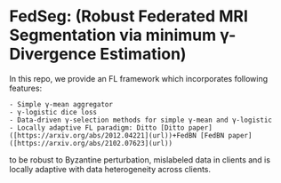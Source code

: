# FedSeg: (Robust Federated MRI Segmentation via minimum γ-Divergence Estimation)
In this repo, we provide an FL framework which incorporates following features:
````
- Simple γ-mean aggregator
- γ-logistic dice loss
- Data-driven γ-selection methods for simple γ-mean and γ-logistic
- Locally adaptive FL paradigm: Ditto [Ditto paper]([https://arxiv.org/abs/2012.04221](url))+FedBN [FedBN paper]([https://arxiv.org/abs/2102.07623](url)) 
````
to be robust to Byzantine perturbation, mislabeled data in clients and is locally adaptive with data heterogeneity across clients.




